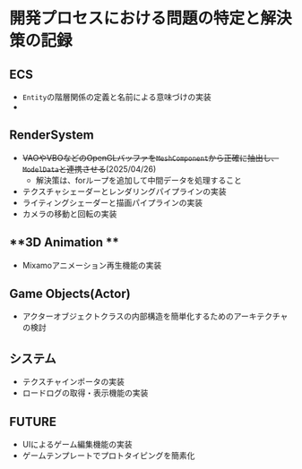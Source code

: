 # **開発プロセスにおける問題の特定と解決策の記録**

## **ECS**
* `Entity`の階層関係の定義と名前による意味づけの実装
* 

## **RenderSystem**
* ~~VAOやVBOなどのOpenGLバッファを`MeshComponent`から正確に抽出し、`ModelData`と連携させる~~(2025/04/26)
    * 解決策は、forループを追加して中間データを処理すること
* テクスチャシェーダーとレンダリングパイプラインの実装
* ライティングシェーダーと描画パイプラインの実装
* カメラの移動と回転の実装

## **3D Animation **
* Mixamoアニメーション再生機能の実装

## **Game Objects(Actor)**
* アクターオブジェクトクラスの内部構造を簡単化するためのアーキテクチャの検討


## **システム**
* テクスチャインポータの実装
* ロードログの取得・表示機能の実装


## **FUTURE**
* UIによるゲーム編集機能の実装
* ゲームテンプレートでプロトタイピングを簡素化